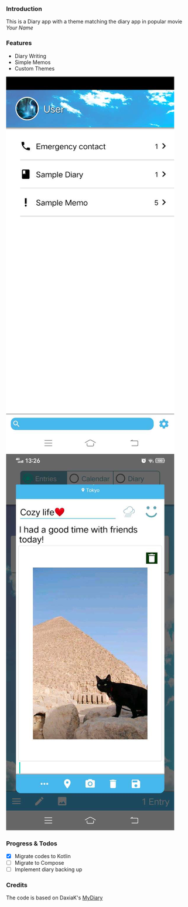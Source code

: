 ### Introduction
This is a Diary app with a theme matching the diary app in popular movie *Your Name* 
### Features
- Diary Writing
- Simple Memos
- Custom Themes  

![Example Photo 1](screenshot/Screenshot_main.jpg) 
![Example Photo 2](screenshot/Screenshot_diary.jpg) 
### Progress & Todos
- [x] Migrate codes to Kotlin 
- [ ] Migrate to Compose 
- [ ] Implement diary backing up 
### Credits 
The code is based on DaxiaK's [MyDiary](https://github.com/DaxiaK/MyDiary)
